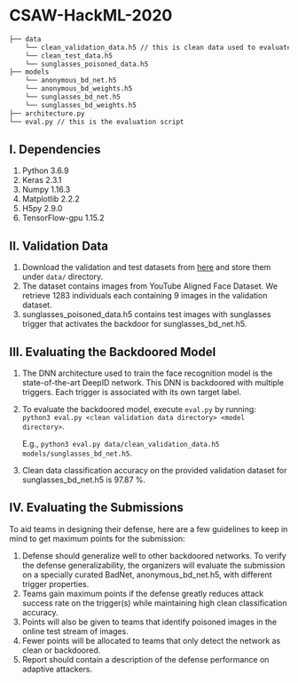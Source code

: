 # CSAW-HackML-2020

```bash
├── data
    └── clean_validation_data.h5 // this is clean data used to evaluate the BadNet and design the backdoor defense
    └── clean_test_data.h5
    └── sunglasses_poisoned_data.h5
├── models
    └── anonymous_bd_net.h5
    └── anonymous_bd_weights.h5
    └── sunglasses_bd_net.h5
    └── sunglasses_bd_weights.h5
├── architecture.py
└── eval.py // this is the evaluation script
```

## I. Dependencies

1. Python 3.6.9
2. Keras 2.3.1
3. Numpy 1.16.3
4. Matplotlib 2.2.2
5. H5py 2.9.0
6. TensorFlow-gpu 1.15.2

## II. Validation Data

1. Download the validation and test datasets from [here](https://drive.google.com/drive/folders/13o2ybRJ1BkGUvfmQEeZqDo1kskyFywab?usp=sharing) and store them under `data/` directory.
2. The dataset contains images from YouTube Aligned Face Dataset. We retrieve 1283 individuals each containing 9 images in the validation dataset.
3. sunglasses_poisoned_data.h5 contains test images with sunglasses trigger that activates the backdoor for sunglasses_bd_net.h5.

## III. Evaluating the Backdoored Model

1. The DNN architecture used to train the face recognition model is the state-of-the-art DeepID network. This DNN is backdoored with multiple triggers. Each trigger is associated with its own target label.
2. To evaluate the backdoored model, execute `eval.py` by running:  
   `python3 eval.py <clean validation data directory> <model directory>`.

   E.g., `python3 eval.py data/clean_validation_data.h5 models/sunglasses_bd_net.h5`.

3. Clean data classification accuracy on the provided validation dataset for sunglasses_bd_net.h5 is 97.87 %.

## IV. Evaluating the Submissions

To aid teams in designing their defense, here are a few guidelines to keep in mind to get maximum points for the submission:

1. Defense should generalize well to other backdoored networks. To verify the defense generalizability, the organizers will evaluate the submission on a specially curated BadNet, anonymous_bd_net.h5, with different trigger properties.
2. Teams gain maximum points if the defense greatly reduces attack success rate on the trigger(s) while maintaining high clean classification accuracy.
3. Points will also be given to teams that identify poisoned images in the online test stream of images.
4. Fewer points will be allocated to teams that only detect the network as clean or backdoored.
5. Report should contain a description of the defense performance on adaptive attackers.
